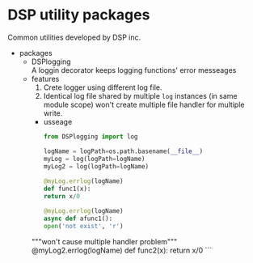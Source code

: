 DSP utility packages  
===
Common utilities developed by DSP inc.

* packages  
    + DSPlogging  
        A loggin decorator keeps logging functions' error messeages
	- features
	    1. Crete logger using different log file.
	    2. Identical log file shared by multiple `log` instances (in same module scope) won't create multiple file handler for multiple write.
        - usseage
            ```python
            from DSPlogging import log

            logName = logPath=os.path.basename(__file__)
            myLog = log(logPath=logName)
            myLog2 = log(logPath=logName)
	    	    
            @myLog.errlog(logName)
            def func1(x):
	        return x/0

            @myLog.errlog(logName)
            async def afunc1():
	        open('not exist', 'r')

	    """won't cause multiple handler problem"""
            @myLog2.errlog(logName)
            def func2(x):
	        return x/0
            ```
